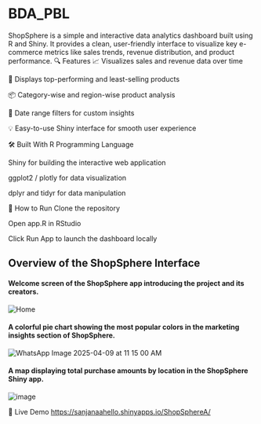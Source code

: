 # BDA_PBL
ShopSphere is a simple and interactive data analytics dashboard built using R and Shiny. It provides a clean, user-friendly interface to visualize key e-commerce metrics like sales trends, revenue distribution, and product performance.
🔍 Features
📈 Visualizes sales and revenue data over time

🛒 Displays top-performing and least-selling products

📦 Category-wise and region-wise product analysis

📅 Date range filters for custom insights

💡 Easy-to-use Shiny interface for smooth user experience

🛠 Built With
R Programming Language

Shiny for building the interactive web application

ggplot2 / plotly for data visualization

dplyr and tidyr for data manipulation

📂 How to Run
Clone the repository

Open app.R in RStudio

Click Run App to launch the dashboard locally

## Overview of the ShopSphere Interface

#### Welcome screen of the ShopSphere app introducing the project and its creators.
![Home](https://github.com/user-attachments/assets/2a996c13-310a-43d3-acd3-6b5cfd99022c)

#### A colorful pie chart showing the most popular colors in the marketing insights section of ShopSphere.
![WhatsApp Image 2025-04-09 at 11 15 00 AM](https://github.com/user-attachments/assets/c7729246-8dc5-487b-8c92-ae45dccf8d1e)

#### A map displaying total purchase amounts by location in the ShopSphere Shiny app.
![image](https://github.com/user-attachments/assets/12571b03-690c-469d-986a-ad86d1e5c9c9)

🚀 Live Demo
https://sanjanaahello.shinyapps.io/ShopSphereA/

